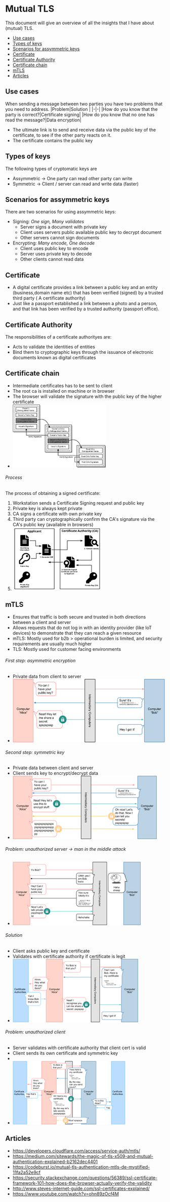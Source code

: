 # Mutual TLS <!-- omit in toc -->
This document will give an overview of all the insights that I have about (mutual) TLS.  

- [Use cases](#use-cases)
- [Types of keys](#types-of-keys)
- [Scenarios for assymmetric keys](#scenarios-for-assymmetric-keys)
- [Certificate](#certificate)
- [Certificate Authority](#certificate-authority)
- [Certificate chain](#certificate-chain)
- [mTLS](#mtls)
- [Articles](#articles)

## Use cases
When sending a message between two parties you have two problems that you need to address.
|Problem|Solution |
|-|-|
|How do you know that the party is correct?|Certificate signing|
|How do you know that no one has read the message?|Data encryption|

- The ultimate link is to send and receive data via the public key of the certificate, to see if the other party reacts on it.
- The certificate contains the public key

## Types of keys
The following types of cryptomatic keys are
- Assymmetric -> One party can read other party can write
- Symmetric -> Client / server can read and write data (faster)

## Scenarios for assymmetric keys
There are two scenarios for using assymmetric keys:
- Signing: *One sign, Many validates*
  - Server signs a document with private key
  - Client uses servers public available public key to decrypt document
  - Other servers cannot sign documents
- Encrypting: *Many encode, One decode*
  - Client uses public key to encode
  - Server uses private key to decode
  - Other clients cannot read data

## Certificate
- A digital certificate provides a link between a public key and an entity (business,domain name etc) that has been verified (signed) by a trusted third party ( A certificate authority)
- Just like a passport established a link between a photo and a person, and that link has been verified by a trusted authority (passport office).

## Certificate Authority
The responsibilities of a certificate authorityes are:
- Acts to validate the identities of entities
- Bind them to cryptographic keys through the issuance of electronic documents known as digital certificates

## Certificate chain
- Intermediate certificates has to be sent to client
- The root ca is installed on machine or in browser
- The browser will validate the signature with the public key of the higher certificate
- <img height=200 src="../images/f3771aeaf10f0448db112ecb5081971feee3dec73ae89ab16af696896f9ea3c3.png"/>

###### Process
The process of obtaining a signed certificate:
1. Workstation sends a Certificate Signing request and public key
1. Private key is always kept private
1. CA signs a certificate with own private key
1. Third party can cryptographically confirm the CA's signature via the CA's public key (available in browsers)
1. <img height=200 src="../images/7a76d6af0ac8410d2e63e46f2bcaafcd8eed865e8bce531c81869469b83d6cdd.png"/>

## mTLS
- Ensures that traffic is both secure and trusted in both directions between a client and server
- Allows requests that do not log in with an identity provider (like IoT devices) to demonstrate that they can reach a given resource
- mTLS: Mostly used for b2b > operational burden is limited, and security requirements are usually much higher
- TLS: Mostly used for customer facing environments

###### First step: asymmetric encryption 
- Private data from client to server
- <img height=200 src="../images/15c07fcc1dfb3b947221cf8f7367fea58a8cd71685929b3dff9c5f5e819e4342.png"/>

###### Second step: symmetric key
- Private data between client and server
- Client sends key to encrypt/decrypt data
- <img height=200 src="../images/c7f7c12b57ef79c6d6db7d4ea5b2197df9986552a6688f87dbc82f5c9c193bbe.png"/>

###### Problem: unauthorized server -> man in the middle attack
- <img height=200 src="../images/15f3c7537d9100931814c29a03b53844674649adf32af1435f044360a1135e59.png"/>

###### Solution
- Client asks public key and certificate
- Validates with certificate authority if certificate is legit
- <img height=200 src="../images/87447412bbf3edbaf91505dd8a0b9cb03f94fdf07f34de9af03a0930a490aa4f.png"/>

###### Problem: unauthorized client
- Server validates with certificate authority that client cert is valid
- Client sends its own certificate and symmetric key
- 
- <img height=200 src="../images/ef5b5fdb0ef9c8d237b8cd418697ad185132d8383dac191f312956efb9a45d53.png"/>

## Articles
- https://developers.cloudflare.com/access/service-auth/mtls/
- https://medium.com/sitewards/the-magic-of-tls-x509-and-mutual-authentication-explained-b2162dec4401
- https://codeburst.io/mutual-tls-authentication-mtls-de-mystified-11fa2a52e9cf
- https://security.stackexchange.com/questions/56389/ssl-certificate-framework-101-how-does-the-browser-actually-verify-the-validity
- http://www.steves-internet-guide.com/ssl-certificates-explained/
- https://www.youtube.com/watch?v=ohn89zOcf4M
